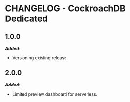 # CHANGELOG - CockroachDB Dedicated

## 1.0.0

***Added***:

* Versioning existing release.

## 2.0.0

***Added***:

* Limited preview dashboard for serverless.